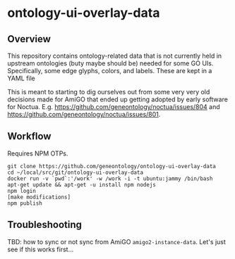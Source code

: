 # ontology-ui-overlay-data

## Overview

This repository contains ontology-related data that is not currently held in upstream ontologies (buty maybe should be) needed for some GO UIs. Specifically, some edge glyphs, colors, and labels. These are kept in a YAML file

This is meant to starting to dig ourselves out from some very very old decisions made for AmiGO that ended up getting adopted by early software for Noctua.  E.g. https://github.com/geneontology/noctua/issues/804 and https://github.com/geneontology/noctua/issues/801.

## Workflow

Requires NPM OTPs.

```
git clone https://github.com/geneontology/ontology-ui-overlay-data
cd ~/local/src/git/ontology-ui-overlay-data
docker run -v `pwd`:'/work' -w /work -i -t ubuntu:jammy /bin/bash
apt-get update && apt-get -u install npm nodejs
npm login
[make modifications]
npm publish
```

## Troubleshooting

TBD: how to sync or not sync from AmiGO `amigo2-instance-data`. Let's just see if this works first...
